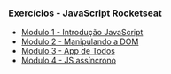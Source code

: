### Exercícios - JavaScript Rocketseat

- [Modulo 1 - Introdução JavaScript](https://github.com/guilhermeasena32/javascript-rocketseat/tree/master/modulo%201 "Modulo 1")
- [Modulo 2 - Manipulando a DOM](https://github.com/guilhermeasena32/javascript-rocketseat/tree/master/modulo%202 "Modulo 2")
- [Modulo 3 - App de Todos](https://github.com/guilhermeasena32/javascript-rocketseat/tree/master/modulo%203 "Modulo 3")
- [Modulo 4 - JS assíncrono](https://github.com/guilhermeasena32/javascript-rocketseat/tree/master/modulo%204 "Modulo 4")
